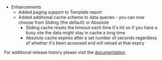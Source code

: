 

* Enhancements
    * Added paging support to Template report
    * Added additional cache scheme to data queries - you can now choose from Sliding (the default) or Absolute
        * Sliding cache resets the timeout each time it's hit so if you have a busy site the data might stay in cache a long time
        * Absolute cache expires after a set number of seconds regardless of whether it's been accessed and will reload at that expiry

For additional release history please visit the [documentation](http://docs.dnnstuff.com/pages/sqlviewpro).
